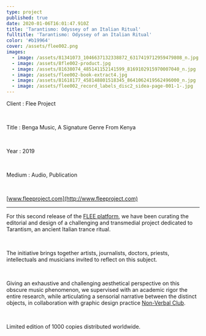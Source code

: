 ```yaml
---
type: project
published: true
date: 2020-01-06T16:01:47.910Z
title: 'Tarantismo: Odyssey of an Italian Ritual'
fulltitle: 'Tarantismo: Odyssey of an Italian Ritual'
color: '#b19964'
cover: /assets/flee002.png
images:
  - image: /assets/81341073_1046637132338872_6317419712959479808_n.jpg
  - image: /assets/8fle002-product.jpg
  - image: /assets/81638074_485141152141599_8169102915970007040_n.jpg
  - image: /assets/flee002-book-extract4.jpg
  - image: /assets/81618177_458148801518345_8641062419562496000_n.jpg
  - image: /assets/flee002_record_labels_disc2_sidea-page-001-1-.jpg
---
```

Client : Flee Project

<br/>

Title : Benga Music, A Signature Genre From Kenya

<br/>

Year : 2019

</br>

Medium : Audio, Publication

<br/>

[www.fleeproject.com](http://www.fleeproject.com)

- - -

For this second release of the [FLEE platform](http://www.fleeproject.com/), we have been curating the editorial and design of a challenging and transmedial project dedicated to Tarantism, an ancient Italian trance ritual. 

</br>

The initiative brings together artists, journalists, doctors, priests, intellectuals and musicians invited to reflect on this subject.

</br>

Giving an exhaustive and challenging aesthetical perspective on this obscure music phenomenon, we supervised with an academic rigor the entire research, while articulating a sensorial narrative between the distinct objects, in collaboration with graphic design practice [Non-Verbal Club](https://nonverbalclub.pt/).

</br>

Limited edition of 1000 copies distributed worldwide.
